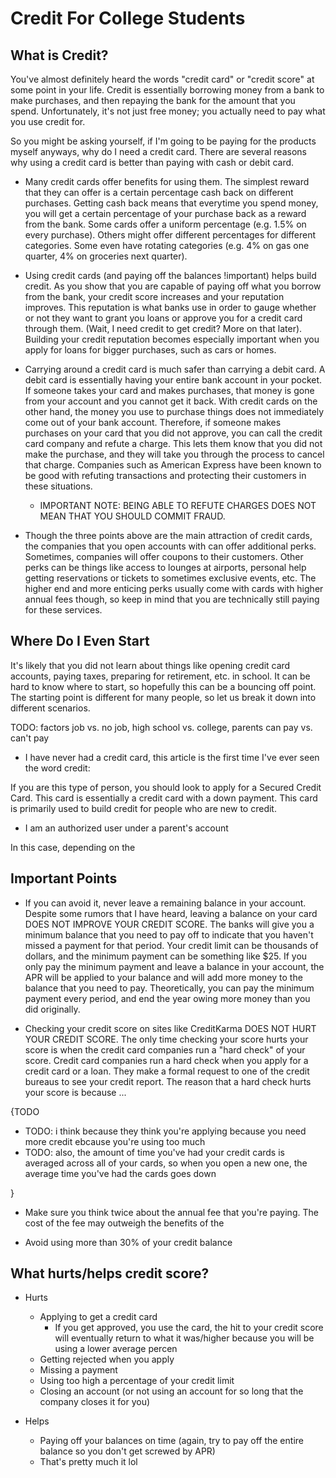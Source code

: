 # Credit For College Students

## What is Credit?

You've almost definitely heard the words "credit card" or "credit score" at some point in your life. Credit is essentially borrowing money from a bank to make purchases, and then repaying the bank for the amount that you spend. Unfortunately, it's not just free money; you actually need to pay what you use credit for. 


So you might be asking yourself, if I'm going to be paying for the products myself anyways, why do I need a credit card. There are several reasons why using a credit card is better than paying with cash or debit card.


- Many credit cards offer benefits for using them. The simplest reward that they can offer is a certain percentage cash back on different purchases. Getting cash back means that everytime you spend money, you will get a certain percentage of your purchase back as a reward from the bank. Some cards offer a uniform percentage (e.g. 1.5% on every purchase). Others might offer different percentages for different categories. Some even have rotating categories (e.g. 4% on gas one quarter, 4% on groceries next quarter).

- Using credit cards (and paying off the balances !important) helps build credit. As you show that you are capable of paying off what you borrow from the bank, your credit score increases and your reputation improves. This reputation is what banks use in order to gauge whether or not they want to grant you loans or approve you for a credit card through them. (Wait, I need credit to get credit?  More on that later). Building your credit reputation becomes especially important when you apply for loans for bigger purchases, such as cars or homes. 

- Carrying around a credit card is much safer than carrying a debit card. A debit card is essentially having your entire bank account in your pocket. If someone takes your card and makes purchases, that money is gone from your account and you cannot get it back. With credit cards on the other hand, the money you use to purchase things does not immediately come out of your bank account. Therefore, if someone makes purchases on your card that you did not approve, you can call the credit card company and refute a charge. This lets them know that you did not make the purchase, and they will take you through the process to cancel that charge. Companies such as American Express have been known to be good with refuting transactions and protecting their customers in these situations.
    - IMPORTANT NOTE: BEING ABLE TO REFUTE CHARGES DOES NOT MEAN THAT YOU SHOULD COMMIT FRAUD.


- Though the three points above are the main attraction of credit cards, the companies that you open accounts with can offer additional perks. Sometimes, companies will offer coupons to their customers. Other perks can be things like access to lounges at airports, personal help getting reservations or tickets to sometimes exclusive events, etc. The higher end and more enticing perks usually come with cards with higher annual fees though, so keep in mind that you are technically still paying for these services.



## Where Do I Even Start

It's likely that you did not learn about things like opening credit card accounts, paying taxes, preparing for retirement, etc. in school. It can be hard to know where to start, so hopefully this can be a bouncing off point. The starting point is different for many people, so let us break it down into different scenarios.

TODO: factors
job vs. no job, high school vs. college, parents can pay vs. can't pay

- I have never had a credit card, this article is the first time I've ever seen the word credit:

If you are this type of person, you should look to apply for a Secured Credit Card. This card is essentially a credit card with a down payment. This card is primarily used to build credit for people who are new to credit.


- I am an authorized user under a parent's account

In this case, depending on the 



## Important Points
- If you can avoid it, never leave a remaining balance in your account. Despite some rumors that I have heard, leaving a balance on your card DOES NOT IMPROVE YOUR CREDIT SCORE. The banks will give you a minimum balance that you need to pay off to indicate that you haven't missed a payment for that period. Your credit limit can be thousands of dollars, and the minimum payment can be something like $25. If you only pay the minimum payment and leave a balance in your account, the APR will be applied to your balance and will add more money to the balance that you need to pay. Theoretically, you can pay the minimum payment every period, and end the year owing more money than you did originally.

- Checking your credit score on sites like CreditKarma DOES NOT HURT YOUR CREDIT SCORE. The only time checking your score hurts your score is when the credit card companies run a "hard check" of your score. Credit card companies run a hard check when you apply for a credit card or a loan. They make a formal request to one of the credit bureaus to see your credit report. The reason that a hard check hurts your score is because ... 

{TODO
- TODO: i think because they think you're applying because you need more credit ebcause you're using too much
- TODO: also, the amount of time you've had your credit cards is averaged across all of your cards, so when you open a new one, the average time you've had the cards goes down

}

- Make sure you think twice about the annual fee that you're paying. The cost of the fee may outweigh the benefits of the 

- Avoid using more than 30% of your credit balance

## What hurts/helps credit score?
- Hurts
    - Applying to get a credit card
        - If you get approved, you use the card, the hit to your credit score will eventually return to what it was/higher because you will be using a lower average percen
    - Getting rejected when you apply
    - Missing a payment
    - Using too high a percentage of your credit limit
    - Closing an account (or not using an account for so long that the company closes it for you)

- Helps
    - Paying off your balances on time (again, try to pay off the entire balance so you don't get screwed by APR)
    - That's pretty much it lol

